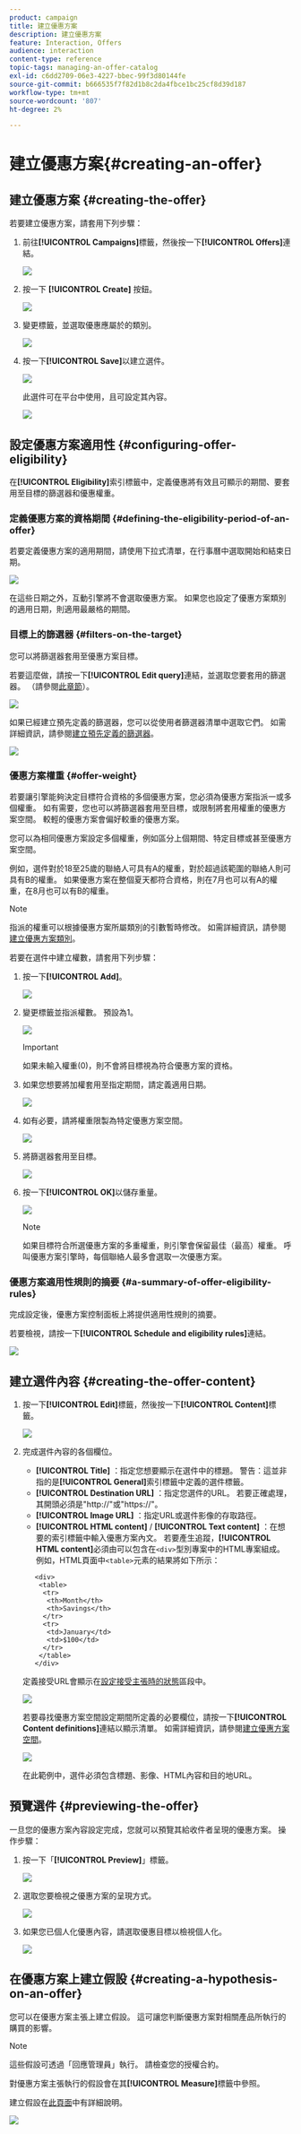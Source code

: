 ```yaml
---
product: campaign
title: 建立優惠方案
description: 建立優惠方案
feature: Interaction, Offers
audience: interaction
content-type: reference
topic-tags: managing-an-offer-catalog
exl-id: c6dd2709-06e3-4227-bbec-99f3d80144fe
source-git-commit: b666535f7f82d1b8c2da4fbce1bc25cf8d39d187
workflow-type: tm+mt
source-wordcount: '807'
ht-degree: 2%

---
```


# 建立優惠方案{#creating-an-offer}



## 建立優惠方案 {#creating-the-offer}

若要建立優惠方案，請套用下列步驟：

1. 前往&#x200B;**[!UICONTROL Campaigns]**&#x200B;標籤，然後按一下&#x200B;**[!UICONTROL Offers]**&#x200B;連結。

   ![](assets/offer_create_001.png)

1. 按一下 **[!UICONTROL Create]** 按鈕。

   ![](assets/offer_create_005.png)

1. 變更標籤，並選取優惠應屬於的類別。

   ![](assets/offer_create_002.png)

1. 按一下&#x200B;**[!UICONTROL Save]**&#x200B;以建立選件。

   ![](assets/offer_create_003.png)

   此選件可在平台中使用，且可設定其內容。

   ![](assets/offer_create_004.png)

## 設定優惠方案適用性 {#configuring-offer-eligibility}

在&#x200B;**[!UICONTROL Eligibility]**&#x200B;索引標籤中，定義優惠將有效且可顯示的期間、要套用至目標的篩選器和優惠權重。

### 定義優惠方案的資格期間 {#defining-the-eligibility-period-of-an-offer}

若要定義優惠方案的適用期間，請使用下拉式清單，在行事曆中選取開始和結束日期。

![](assets/offer_eligibility_create_002.png)

在這些日期之外，互動引擎將不會選取優惠方案。 如果您也設定了優惠方案類別的適用日期，則適用最嚴格的期間。

### 目標上的篩選器 {#filters-on-the-target}

您可以將篩選器套用至優惠方案目標。

若要這麼做，請按一下&#x200B;**[!UICONTROL Edit query]**&#x200B;連結，並選取您要套用的篩選器。 （請參閱[此章節](../../platform/using/steps-to-create-a-query.md#step-4---filter-data)）。

![](assets/offer_eligibility_create_003.png)

如果已經建立預先定義的篩選器，您可以從使用者篩選器清單中選取它們。 如需詳細資訊，請參閱[建立預先定義的篩選器](../../interaction/using/creating-predefined-filters.md)。

![](assets/offer_eligibility_create_004.png)

### 優惠方案權重 {#offer-weight}

若要讓引擎能夠決定目標符合資格的多個優惠方案，您必須為優惠方案指派一或多個權重。 如有需要，您也可以將篩選器套用至目標，或限制將套用權重的優惠方案空間。 較輕的優惠方案會偏好較重的優惠方案。

您可以為相同優惠方案設定多個權重，例如區分上個期間、特定目標或甚至優惠方案空間。

例如，選件對於18至25歲的聯絡人可具有A的權重，對於超過該範圍的聯絡人則可具有B的權重。 如果優惠方案在整個夏天都符合資格，則在7月也可以有A的權重，在8月也可以有B的權重。

>[!NOTE]
>
>指派的權重可以根據優惠方案所屬類別的引數暫時修改。 如需詳細資訊，請參閱[建立優惠方案類別](../../interaction/using/creating-offer-categories.md)。

若要在選件中建立權數，請套用下列步驟：

1. 按一下&#x200B;**[!UICONTROL Add]**。

   ![](assets/offer_weight_create_001.png)

1. 變更標籤並指派權數。 預設為1。

   ![](assets/offer_weight_create_006.png)

   >[!IMPORTANT]
   >
   >如果未輸入權重(0)，則不會將目標視為符合優惠方案的資格。

1. 如果您想要將加權套用至指定期間，請定義適用日期。

   ![](assets/offer_weight_create_002.png)

1. 如有必要，請將權重限製為特定優惠方案空間。

   ![](assets/offer_weight_create_003.png)

1. 將篩選器套用至目標。

   ![](assets/offer_weight_create_004.png)

1. 按一下&#x200B;**[!UICONTROL OK]**&#x200B;以儲存重量。

   ![](assets/offer_weight_create_005.png)

   >[!NOTE]
   >
   >如果目標符合所選優惠方案的多重權重，則引擎會保留最佳（最高）權重。 呼叫優惠方案引擎時，每個聯絡人最多會選取一次優惠方案。

### 優惠方案適用性規則的摘要 {#a-summary-of-offer-eligibility-rules}

完成設定後，優惠方案控制面板上將提供適用性規則的摘要。

若要檢視，請按一下&#x200B;**[!UICONTROL Schedule and eligibility rules]**&#x200B;連結。

![](assets/offer_eligibility_create_005.png)

## 建立選件內容 {#creating-the-offer-content}

1. 按一下&#x200B;**[!UICONTROL Edit]**&#x200B;標籤，然後按一下&#x200B;**[!UICONTROL Content]**&#x200B;標籤。

   ![](assets/offer_content_create_001.png)

1. 完成選件內容的各個欄位。

   * **[!UICONTROL Title]** ：指定您想要顯示在選件中的標題。 警告：這並非指的是&#x200B;**[!UICONTROL General]**&#x200B;索引標籤中定義的選件標籤。
   * **[!UICONTROL Destination URL]** ：指定您選件的URL。 若要正確處理，其開頭必須是&quot;http://&quot;或&quot;https://&quot;。
   * **[!UICONTROL Image URL]** ：指定URL或選件影像的存取路徑。
   * **[!UICONTROL HTML content]** / **[!UICONTROL Text content]** ：在想要的索引標籤中輸入優惠方案內文。 若要產生追蹤，**[!UICONTROL HTML content]**&#x200B;必須由可以包含在`<div>`型別專案中的HTML專案組成。 例如，HTML頁面中`<table>`元素的結果將如下所示：

   ```
      <div> 
       <table>
        <tr>
         <th>Month</th>
         <th>Savings</th>   
        </tr>   
        <tr>    
         <td>January</td>
         <td>$100</td>   
        </tr> 
       </table> 
      </div>
   ```

   定義接受URL會顯示在[設定接受主張時的狀態](../../interaction/using/creating-offer-spaces.md#configuring-the-status-when-the-proposition-is-accepted)區段中。

   ![](assets/offer_content_create_002.png)

   若要尋找優惠方案空間設定期間所定義的必要欄位，請按一下&#x200B;**[!UICONTROL Content definitions]**&#x200B;連結以顯示清單。 如需詳細資訊，請參閱[建立優惠方案空間](../../interaction/using/creating-offer-spaces.md)。

   ![](assets/offer_content_create_003.png)

   在此範例中，選件必須包含標題、影像、HTML內容和目的地URL。

## 預覽選件 {#previewing-the-offer}

一旦您的優惠方案內容設定完成，您就可以預覽其給收件者呈現的優惠方案。 操作步驟：

1. 按一下「**[!UICONTROL Preview]**」標籤。

   ![](assets/offer_preview_create_001.png)

1. 選取您要檢視之優惠方案的呈現方式。

   ![](assets/offer_preview_create_002.png)

1. 如果您已個人化優惠內容，請選取優惠目標以檢視個人化。

   ![](assets/offer_preview_create_003.png)

## 在優惠方案上建立假設 {#creating-a-hypothesis-on-an-offer}

您可以在優惠方案主張上建立假設。 這可讓您判斷優惠方案對相關產品所執行的購買的影響。

>[!NOTE]
>
>這些假設可透過「回應管理員」執行。 請檢查您的授權合約。

對優惠方案主張執行的假設會在其&#x200B;**[!UICONTROL Measure]**&#x200B;標籤中參照。

建立假設在[此頁面](../../response/using/about-response-manager.md)中有詳細說明。

![](assets/offer_hypothesis_001.png)
